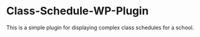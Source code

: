 # Class-Schedule-WP-Plugin
This is a simple plugin for displaying complex class schedules for a school.
